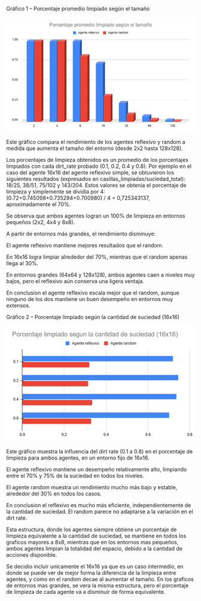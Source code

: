 Gráfico 1 – Porcentaje promedio limpiado según el tamaño

![Texto alternativo](
https://raw.githubusercontent.com/RenzoDavila27/ia-uncuyo-2025/refs/heads/main/tp2-agentes-racionales/images/grafico1.png)

Este gráfico compara el rendimiento de los agentes reflexivo y random a medida que aumenta el tamaño del entorno (desde 2x2 hasta 128x128).

Los porcentajes de limpieza obtenidos es un promedio de los porcentajes limpiados con cada dirt_rate probado (0.1, 0.2, 0.4 y 0.8). Por ejemplo en el caso del agente 16x16 del agente reflexivo simple, se obtuvieron los siguientes resultados (expresados en casillas_limpiadas/suciedad_total): 18/25, 38/51, 75/102 y 143/204. Estos valores se obtenia el porcentaje de limpieza y simplemente se dividia por 4: (0.72+0.745098+0.735294+0.700980) / 4 = 0,725343137, aproximadamente el 70%.

Se observa que ambos agentes logran un 100% de limpieza en entornos pequeños (2x2, 4x4 y 8x8).

A partir de entornos más grandes, el rendimiento disminuye:

El agente reflexivo mantiene mejores resultados que el random.

En 16x16 logra limpiar alrededor del 70%, mientras que el random apenas llega al 30%.

En entornos grandes (64x64 y 128x128), ambos agentes caen a niveles muy bajos, pero el reflexivo aún conserva una ligera ventaja.

En conclusion el agente reflexivo escala mejor que el random, aunque ninguno de los dos mantiene un buen desempeño en entornos muy extensos.



Gráfico 2 – Porcentaje limpiado según la cantidad de suciedad (16x16)

![Texto alternativo](https://raw.githubusercontent.com/RenzoDavila27/ia-uncuyo-2025/refs/heads/main/tp2-agentes-racionales/images/grafico2.png)

Este gráfico muestra la influencia del dirt rate (0.1 a 0.8) en el porcentaje de limpieza para ambos agentes, en un entorno fijo de 16x16.

El agente reflexivo mantiene un desempeño relativamente alto, limpiando entre el 70% y 75% de la suciedad en todos los niveles.

El agente random muestra un rendimiento mucho más bajo y estable, alrededor del 30% en todos los casos.

En conclusion el reflexivo es mucho más eficiente, independientemente de la cantidad de suciedad. El random parece no adaptarse a la variación en el dirt rate.

Esta estructura, donde los agentes siempre obtiene un porcentaje de limpieza equivalente a la cantidad de suciedad, se mantiene en todos los graficos mayores a 8x8, mientras que en los entornos mas pequeños, ambos agentes limpian la totalidad del espacio, debido a la cantidad de acciones disponible.

Se decidio incluir unicamente el 16x16 ya que es un caso intermedio, en donde se puede ver de mejor forma la diferencia de la limpieza entre agentes, y como en el random decae al aumentar el tamaño. En los graficos de entornos mas grandes, se vera la misma estructura, pero el porcentaje de limpieza de cada agente va a disminuir de forma equivalente.
